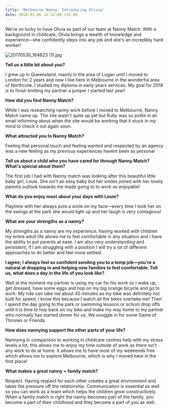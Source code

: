 ```yaml
---
title: 'Melbourne Nanny: Introducing Olivia'
date: 2018-01-06 15:12:00 +11:00
---
```


We're so lucky to have Olivia as part of our team at Nanny Match. With a background in childcare, Olivia brings a wealth of knowledge and experience—she confidently steps into any job and she's an incredibly hard worker! 

![20170530_164623 (1).jpg](/uploads/20170530_164623%20(1).jpg)


**Tell us a little bit about you?**

I grew up in Queensland, mainly in the area of Logan until I moved to London for 2 years and now I live here in Melbourne in the wonderful area of Northcote. I studied my diploma in early years services. My goal for 2018 is to finish knitting my partner a jumper I started last year!

**How did you find Nanny Match?** 

While I was researching nanny work before I moved to Melbourne, Nanny Match came up. The site wasn't quite up yet but Ruby was so polite in an email informing about when the site would be working that it stuck in my mind to check it out again soon.

**What attracted you to Nanny Match?** 

Feeling that personal touch and feeling wanted and respected by an agency was a new feeling as my previous experiences havent been as personal 

**Tell us about a child who you have cared for through Nanny Match? What's special about them?**

The first job I had with Nanny match was looking after this beautiful little baby girl, Louie. She isn't an easy baby but her smiles joined with her lovely parents outlook towards me made going to to work so enjoyable! 

**What do you enjoy most about your days with Louie?**

Playtime with her always puts a smile on my face—every time I took her on the swings at the park she would light up and her laugh is very contagious!

**What are your strengths as a nanny?** 

My strengths as a nanny are my experience, having worked with children my entire adult life allows me to feel comfortable in any situation and I have the ability to put parents at ease. I am also very understanding and persistent, if I am struggling with a position I will try a lot of different approaches to do better and feel more settled.

**I agree; I always feel so confident sending you to a temp job—you're a natural at dropping in and helping new families to feel comfortable. Tell us, what does a day in the life of you look like?**

Well at the moment my partner is using my car for his work so I wake up, get dressed, have some eggs and hop on my big orange bicycle and go to work. My ride can take me about 45 minutes as my bike was definitely not built for speed; I know this because I watch all the bikes overtake me! Then I spend the day going to the park or swimming lessons or school drop offs until it is time to hop back on my bike and make my way home to my partner who normally has started dinner for us. We snuggle in for some Game of Thrones or Friends.

**How does nannying support the other parts of your life?** 

Nannying in comparison to working in childcare centres help with my stress levels a lot, this allows me to enjoy my time outside of work as there isn't any work to do at home. It allows me to have most of my weekends free which allows me to explore Melbourne, which is why I moved here in the first place!

**What makes a great nanny + family match?**

Respect. Having respect for each other creates a great environment and takes the pressure off the relationship. Communication is essential as well so you can work as a team which helps the children grow constructively. When a family match is right the nanny becomes part of the family, you become a part of their childhood and they become a part of you as well. 